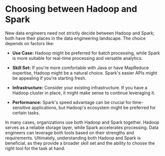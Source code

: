 # Choosing between Hadoop and Spark

New data engineers need not strictly decide between Hadoop and Spark; both have their places in the data engineering landscape. The choice depends on factors like:

- **Use Case:** Hadoop might be preferred for batch processing, while Spark is more suitable for real-time processing and versatile analytics.
    
- **Skill Set:** If you're more comfortable with Java or have MapReduce expertise, Hadoop might be a natural choice. Spark's easier APIs might be appealing if you're starting fresh.
    
- **Infrastructure:** Consider your existing infrastructure. If you have a Hadoop cluster in place, it might make sense to continue leveraging it.
    
- **Performance:** Spark's speed advantage can be crucial for time-sensitive applications, but Hadoop's ecosystem might be preferred for certain tasks.
    

In many cases, organizations use both Hadoop and Spark together. Hadoop serves as a reliable storage layer, while Spark accelerates processing. Data engineers can leverage both tools based on their strengths and requirements. Ultimately, understanding both Hadoop and Spark is beneficial, as they provide a broader skill set and the ability to choose the right tool for the task at hand.